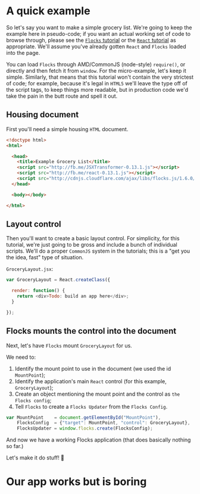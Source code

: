 # A quick example

So let's say you want to make a simple grocery list.  We're going to keep the example here
in pseudo-code; if you want an actual working set of code to browse through, please see the
[`Flocks` tutorial](flocks_tutorial.html) or the [`React` tutorial](react_tutorial.html) as
appropriate.  We'll assume you've already gotten `React` and `Flocks` loaded into the page.

You can load `Flocks` through AMD/CommonJS (node-style) `require()`, or directly and then
fetch it from `window`.  For the micro-example, let's keep it simple.  Similarly, that means
that this tutorial won't contain the very strictest of code; for example, because it's legal
in `HTML5` we'll leave the type off of the script tags, to keep things more readable, but in
production code we'd take the pain in the butt route and spell it out.



## Housing document

First you'll need a simple housing `HTML` document.

```html
<!doctype html>
<html>

  <head>
    <title>Example Grocery List</title>
    <script src="http://fb.me/JSXTransformer-0.13.1.js"></script>
    <script src="http://fb.me/react-0.13.1.js"></script>
    <script src="http://cdnjs.cloudflare.com/ajax/libs/flocks.js/1.6.0/flocks.js"></script>
  </head>

  <body></body>

</html>
```



## Layout control

Then you'll want to create a basic layout control.  For simplicity, for this tutorial, we're just
going to be gross and include a bunch of individual scripts.  We'll do a proper `CommonJS` system
in the tutorials; this is a "get you the idea, fast" type of situation.

`GroceryLayout.jsx`:

```javascript
var GroceryLayout = React.createClass({

  render: function() {
    return <div>Todo: build an app here</div>;
  }

});
```



## Flocks mounts the control into the document

Next, let's have `Flocks` mount `GroceryLayout` for us.

We need to:

  1. Identify the mount point to use in the document (we used the id `MountPoint`);
  1. Identify the application's main `React` control (for this example, `GroceryLayout`);
  1. Create an object mentioning the mount point and the control as `the Flocks config`;
  1. Tell `Flocks` to create a `Flocks Updater` from the `Flocks Config`.

```javascript
var MountPoint    = document.getElementById("MountPoint"),
    FlocksConfig  = {"target": MountPoint, "control": GroceryLayout},
    FlocksUpdater = window.flocks.create(FlocksConfig);
```

And now we have a working Flocks application (that does basically nothing so far.)

Let's make it do stuff! 🙌



# Our app works but is boring

